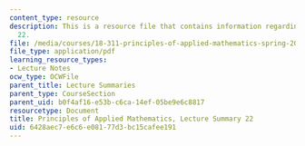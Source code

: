 ```yaml
---
content_type: resource
description: This is a resource file that contains information regarding lecture summary
  22.
file: /media/courses/18-311-principles-of-applied-mathematics-spring-2014/6428aec7e6c6e08177d3bc15cafee191_MIT18_311S14_Lecture22.pdf
file_type: application/pdf
learning_resource_types:
- Lecture Notes
ocw_type: OCWFile
parent_title: Lecture Summaries
parent_type: CourseSection
parent_uid: b0f4af16-e53b-c6ca-14ef-05be9e6c8817
resourcetype: Document
title: Principles of Applied Mathematics, Lecture Summary 22
uid: 6428aec7-e6c6-e081-77d3-bc15cafee191
---
```

